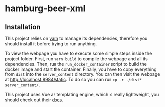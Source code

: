 # hamburg-beer-xml

## Installation

This project relies on [yarn](https://yarnpkg.com/lang/en/docs/install/) to manage its dependencies, therefore you should install it before trying to run anything.

To view the webpage you have to execute some simple steps inside the project folder. First, run ```yarn build``` to compile the webpage and all its dependencies. Then, run the ```run_docker_container``` script to build the docker image and start the container. Finally, you have to copy everything from ```dist``` into the ```server_content``` directory. You can then visit the webpage at [http://localhost:8984/static](http://localhost:8984/static). To do so you can run ```cp -r ./dist* server_content/```.

This project uses Vue as templating engine, which is really lightweight, you should check out their [docs](https://vuejs.org/v2/guide).
